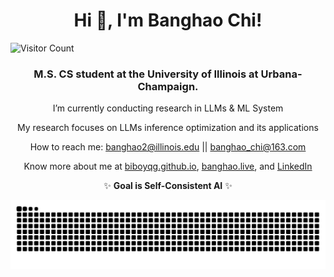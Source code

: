 <h1 align="center">Hi 👋, I'm Banghao Chi!</h1>

![Visitor Count](https://profile-counter.glitch.me/BiboyQG/count.svg)

<h3 align="center">M.S. CS student at the University of Illinois at Urbana-Champaign.</h3>

<div align="center">

I’m currently conducting research in LLMs & ML System

My research focuses on LLMs inference optimization and its applications

How to reach me: banghao2@illinois.edu || banghao_chi@163.com

Know more about me at [biboyqg.github.io](https://biboyqg.github.io/), [banghao.live](https://banghao.live), and [LinkedIn](https://www.linkedin.com/in/banghao-chi-550737276/)

✨ **Goal is Self-Consistent AI** ✨

<picture>
  <source media="(prefers-color-scheme: dark)" srcset="https://raw.githubusercontent.com/BiboyQG/BiboyQG/output/github-contribution-grid-snake-dark.svg">
  <source media="(prefers-color-scheme: light)" srcset="https://raw.githubusercontent.com/BiboyQG/BiboyQG/output/github-contribution-grid-snake.svg">
  <img alt="github contribution grid snake animation" src="https://raw.githubusercontent.com/BiboyQG/BiboyQG/output/github-contribution-grid-snake.svg">
</picture>

</div>
